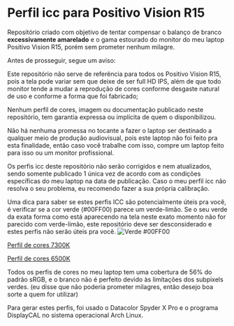 # Perfil icc para Positivo Vision R15
Repositório criado com objetivo de tentar compensar o balanço de branco **excessivamente amarelado** e o gama estourado do monitor do meu laptop Positivo Vision R15, porém sem prometer nenhum milagre.

Antes de prosseguir, segue um aviso:

Este repositório não serve de referência para todos os Positivo Vision R15, pois a tela pode variar sem que deixe de ser full HD IPS, além de que todo monitor tende a mudar a reprodução de cores conforme desgaste natural de uso e conforme a forma que foi fabricado;

Nenhum perfil de cores, imagem ou documentação publicado neste repositório, tem garantia expressa ou implícita de quem o disponibilizou.

Não há nenhuma promessa no tocante a fazer o laptop ser destinado a qualquer meio de produção audiovisual, pois este laptop não foi feito pra esta finalidade, então caso você trabalhe com isso, compre um laptop feito para isso ou um monitor profissional.

Os perfis icc deste repositório não serão corrigidos e nem atualizados, sendo somente publicado 1 única vez de acordo com as condições específicas do meu laptop na data de publicação. Caso o meu perfil icc não resolva o seu problema, eu recomendo fazer a sua própria calibração.

Uma dica para saber se estes perfis ICC são potencialmente úteis pra você, é verificar se a cor verde (#00FF00) parece um verde-limão. Se o seu verde da exata forma como está aparecendo na tela neste exato momento não for parecido com verde-limão, este repositório deve ser desconsiderado e estes perfis não serão úteis pra você.
![Verde #00FF00](https://github.com/fernandoisnaldo/Vision-R15-icc-variante-rds-220/blob/main/%2300FF00-verde.png)

[Perfil de cores 7300K](https://github.com/fernandoisnaldo/Perfil-icc-rds220/blob/main/2807%20%231%202024-08-27%2020-55%207300K%202.2%20(absolute)%20M-S%20XYZLUT%2BMTX.icc)

[Perfil de cores 6500K](https://github.com/fernandoisnaldo/Perfil-icc-rds220/blob/main/2807%20%231%202024-08-27%2014-37%20D6500%20L%20M-S%20XYZLUT%2BMTX.icc) 

Todos os perfis de cores no meu laptop tem uma cobertura de 56% do padrão sRGB, e o branco não é perfeito devido às limitações dos subpixels verdes. (eu disse que não poderia prometer milagres, então desejo boa sorte a quem for utilizar)

Para gerar estes perfis, foi usado o Datacolor Spyder X Pro e o programa DisplayCAL no sistema operacional Arch Linux.

